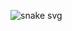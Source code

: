 

![snake svg](https://github.com/wavescats/shahzaibaziz/blob/output/github-contribution-grid-snake.svg)
